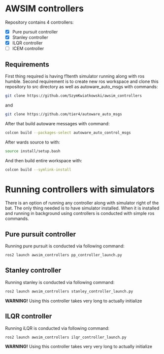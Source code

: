 # AWSIM controllers

Repository contains 4 controllers:
- [x] Pure pursuit controller
- [x] Stanley controller
- [x] ILQR controller
- [ ] ICEM controller

## Requirements
First thing required is having f1tenth simulator running along with ros humble. Second requirement is to create new ros workspace and clone this repository to src directory as well as autoware_auto_msgs with commands:
```bash
git clone https://github.com/SzymKwiatkowski/awsim_controllers
```
and
```bash
git clone https://github.com/tier4/autoware_auto_msgs
```
After that build autoware messages with command:
```bash
colcon build --packages-select autoware_auto_control_msgs
```
After wards source to with:
```bash
source install/setup.bash
```
And then build entire workspace with:
```bash
colcon build --symlink-install
```

# Running controllers with simulators
There is an option of running any controller along with simulator right of the bat. The only thing needed is to have simulator installed. When it is installed and running in background using controllers is conducted with simple ros commands.

## Pure pursuit controller
Running pure pursuit is conducted via following command:
```bash
ros2 launch awsim_controllers pp_controller_launch.py 
```

## Stanley controller
Running stanley is conducted via following command:
```bash
ros2 launch awsim_controllers stanley_controller_launch.py
```
**WARNING!** Using this controller takes very long to actually initialize

## ILQR controller
Running iLQR is conducted via following command:
```bash
ros2 launch awsim_controllers ilqr_controller_launch.py
```
**WARNING!** Using this controller takes very very long to actually initialize